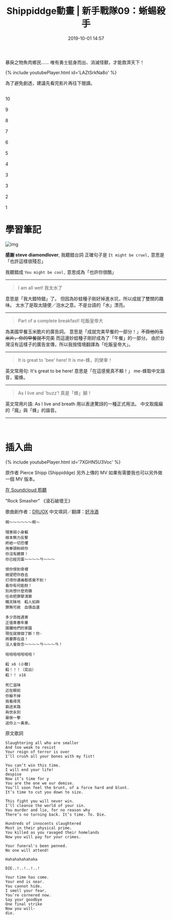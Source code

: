 ﻿---
layout: post
title: Shippiddge動畫 | 新手戰隊09：蜥蜴殺手
date:   2019-10-01 14:57
description: Shippiddge 用心製作的寶可夢動畫！
  影片中出現的英文片語是什麼意思？
  妙挖種子很愛說雙關語？
  什麼是 "I am all wet"?
toc: false
share: true
comments: true
tags: Translations Shippiddge StarterSquad HollenXDYoutube
---

暴戾之物魚肉鄉民...... 唯有勇士挺身而出、消滅怪獸，才能救濟天下！

{% include youtubePlayer.html id='LAZtSrkNa8o' %}

為了避免劇透，建議先看完影片再往下閱讀。

<br>10
<br>
<br>9
<br>
<br>8
<br>
<br>7
<br>
<br>6
<br>
<br>5
<br>
<br>4
<br>
<br>3
<br>
<br>3
<br>
<br>2
<br>
<br>1
<br>

# 學習筆記

![img]({{'https://i.imgur.com/HMgng9g.jpg'}})

**感謝 steve diamondlover**,
我聽錯台詞
正確句子是 `It might be cruel,`
意思是「也許這樣很殘忍」

我聽錯成 `You might be cool,`
意思成為「也許你很酷」

---

> I am all wet!
> 我太水了

意思是「我大錯特錯」了。
但因為妙蛙種子剛好掉進水坑，所以成就了雙關的趣味。
太水了是取太隨便／泡水之意。不是台語的「水」漂亮。

---

> Part of a complete breakfast!
> 吃飯皇帝大

為美國早餐玉米脆片的廣告詞。
意思是「成就完美早餐的一部分！」~~不買他的玉米片，你的早餐就不完美~~
而這邊妙蛙種子剛好成為了「午餐」的一部分。
由於台灣沒有這樣子的廣告宣傳，所以我按情境翻譯為「吃飯皇帝大」。

---

> It is great to 'bee' here!
> It is me-蜂，的榮幸！

英文常用句: It's great to be here!
意思是「在這感覺真不賴！」
me-蜂取中文諧音，蜜蜂。

---

> As I live and 'buzz'!
> 真是「蜂」顛！

英文常用片語: As I live and breath
用以表達驚訝的一種正式用法。
中文取瘋癲的「瘋」與「蜂」的諧音。

---

<br/>

# 插入曲

{% include youtubePlayer.html id='7XGHN5U3Voc' %}

原作者 Pierce Shipp (Shippiddge) 另外上傳的 MV
如果有需要我也可以另外做一個 MV 版本。

[在 Soundcloud 聆聽](https://soundcloud.com/dreux-ferrano-jr/rock-smasher)


"Rock Smasher"
《滾石破壞王》

歌曲創作者：[DRUOX](https://druox.bandcamp.com/track/rock-smasher)
中文填詞／翻譯：[好冷酒](https://youtube.com/HollenXD)
```
啊～～～～～～啊～

殘害弱小身軀
根本無力反擊
終結一切恐懼
用拳頭粉碎你
你沒有勝算！
你已經完蛋～～～～ㄢ～～～

恨你恨到骨裡
絕望把你吞去
打得你連痛都感覺不到！
看你有何能耐！
別肖想什麼奇蹟
任命把罪孽清算
瞞天昧地　殺人如麻
罪無可赦　血債血還

多少百姓遇害
正值青春年華
蹂躪他們的家園
現在就做個了斷！你-
將要葬在這！
沒人會掛念～～～～ㄢ～～～ㄢ！

哈哈哈哈哈哈哈！

殺 x6 (小聲)
殺！！！（突出）
殺！！ x16

死亡滋味
近在眼前
你躲不掉
我看得見
窮途末路
與世永別
最後一擊
送你上～黃泉。

```

原文歌詞
```
Slaughtering all who are smaller
And too weak to resist
Your reign of terror is over
I’ll crush all your bones with my fist!

You can’t win this time.
I will end your life!
despise
Now it’s time for y
You are the one we our demise.
You’ll soon feel the brunt, of a force hard and blunt.
It’s time to cut you down to size.

This fight you will never win.
I’ll cleanse the world of your sin.
You murder and lie, for no reason why
There’s no turning back. It’s time. To. Die.

Hundreds of innocents slaughtered
Most in their physical prime.
You killed as you ravaged their homelands
Now you will pay for your crimes.

Your funeral's been penned.
No one will attend!

Hahahahahahaha

DIE..!..!..!..!

Your time has come.
Your end is near.
You cannot hide.
I smell your fear.
You’re cornered now.
Say your goodbye
One final strike
Now you will- 
die.
```